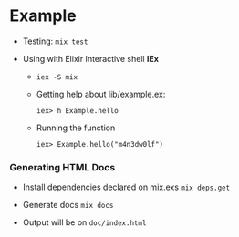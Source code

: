 # Example

- Testing: `mix test`

- Using with Elixir Interactive shell **IEx**

  - `iex -S mix`

  - Getting help about lib/example.ex:

    ```
    iex> h Example.hello
    ```

  - Running the function
    ```
    iex> Example.hello("m4n3dw0lf")
    ```

### Generating HTML Docs

- Install dependencies declared on mix.exs `mix deps.get`

- Generate docs `mix docs`

- Output will be on `doc/index.html`
